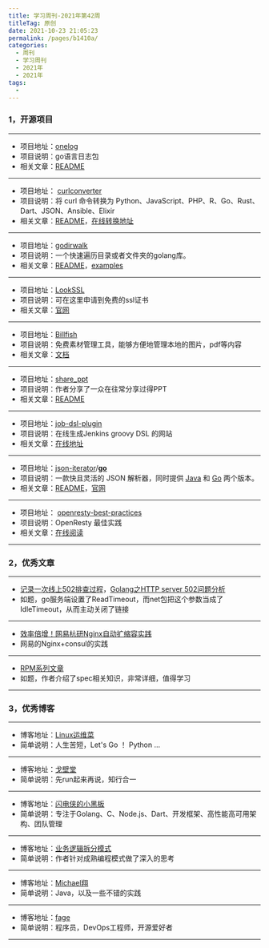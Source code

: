 ```yaml
---
title: 学习周刊-2021年第42周
titleTag: 原创
date: 2021-10-23 21:05:23
permalink: /pages/b1410a/
categories:
  - 周刊
  - 学习周刊
  - 2021年
  - 2021年
tags:
  - 
---
```


### **1，开源项目**

---

- 项目地址：[onelog](https://github.com/udbjqrmna/onelog)
- 项目说明：go语言日志包
- 相关文章：[README](https://github.com/udbjqrmna/onelog/blob/master/README.md)

---

- 项目地址： [curlconverter](https://github.com/curlconverter/curlconverter)
- 项目说明：将 curl 命令转换为 Python、JavaScript、PHP、R、Go、Rust、Dart、JSON、Ansible、Elixir
- 相关文章：[README](https://github.com/curlconverter/curlconverter/blob/master/README.md)，[在线转换地址](https://curl.trillworks.com/#go)

---

- 项目地址：[godirwalk](https://github.com/karrick/godirwalk)
- 项目说明：一个快速遍历目录或者文件夹的golang库。
- 相关文章：[README](https://github.com/karrick/godirwalk/blob/master/README.md)，[examples](https://github.com/karrick/godirwalk/tree/master/examples)

---
- 项目地址：[LookSSL](https://lookssl.com/)
- 项目说明：可在这里申请到免费的ssl证书
- 相关文章：[官网](https://lookssl.com/)
---

- 项目地址：[Billfish](https://www.billfish.cn/)
- 项目说明：免费素材管理工具，能够方便地管理本地的图片，pdf等内容
- 相关文章：[文档](https://www.billfish.cn/category/knowledge/)

---

- 项目地址：[share_ppt](https://github.com/rfyiamcool/share_ppt)
- 项目说明：作者分享了一众在往常分享过得PPT
- 相关文章：[README](https://github.com/rfyiamcool/share_ppt/blob/master/README.md)

---

- 项目地址：[job-dsl-plugin](https://github.com/jenkinsci/job-dsl-plugin)
- 项目说明：在线生成Jenkins groovy DSL 的网站
- 相关文章：[在线地址](https://jenkinsci.github.io/job-dsl-plugin/#)

---

- 项目地址：[json-iterator](https://github.com/json-iterator)/**[go](https://github.com/json-iterator/go)**
- 项目说明：一款快且灵活的 JSON 解析器，同时提供 [Java](https://github.com/json-iterator/java) 和 [Go](https://github.com/json-iterator/go) 两个版本。
- 相关文章：[README](https://github.com/json-iterator/go/blob/master/README.md)，[官网](http://jsoniter.com/index.cn.html)

---

- 项目地址： [openresty-best-practices](https://github.com/moonbingbing/openresty-best-practices)
- 项目说明：OpenResty 最佳实践
- 相关文章：[在线阅读](https://moonbingbing.gitbooks.io/openresty-best-practices/content/)

---

###  2，优秀文章

---

-  [记录一次线上502排查过程](https://studygolang.com/articles/35267#reply5)，[Golang之HTTP server 502问题分析](https://segmentfault.com/a/1190000023635278)
-  如题，go服务端设置了ReadTimeout，而net包把这个参数当成了IdleTimeout，从而主动关闭了链接

----

-  [效率倍增！网易杭研Nginx自动扩缩容实践](https://sq.sf.163.com/blog/article/375808724630351872)
- 网易的Nginx+consul的实践

---

-  [RPM系列文章](https://www.cnblogs.com/michael-xiang/tag/rpm/)
-  如题，作者介绍了spec相关知识，非常详细，值得学习

---



### **3，优秀博客**

---

- 博客地址：[Linux运维菜](http://www.opcai.top/)
- 简单说明：人生苦短，Let's Go ！ Python ...

----

- 博客地址：[戈壁堂](http://gebitang.com/)
- 简单说明：先run起来再说，知行合一

---

- 博客地址：[闪电侠的小黑板](https://chende.ren/)
- 简单说明：专注于Golang、C、Node.js、Dart、开发框架、高性能高可用架构、团队管理

---

- 博客地址：[业务逻辑拆分模式](https://autonomy.design/)
- 简单说明：作者针对成熟编程模式做了深入的思考

---

- 博客地址：[Michael翔](https://www.cnblogs.com/michael-xiang/)
- 简单说明：Java，以及一些不错的实践

---

- 博客地址：[fage](http://fage.io)
- 简单说明：程序员，DevOps工程师，开源爱好者

---